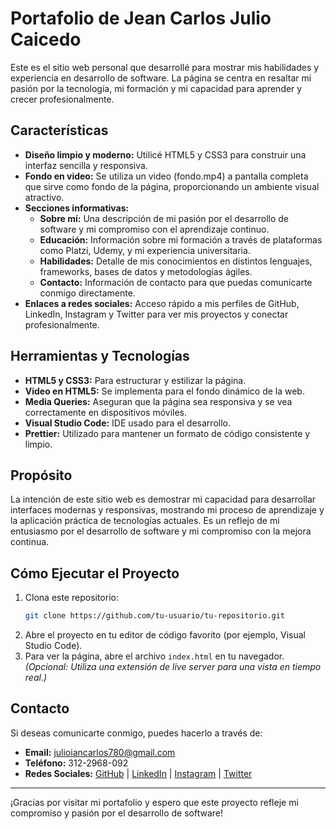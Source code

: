 # Portafolio de Jean Carlos Julio Caicedo

Este es el sitio web personal que desarrollé para mostrar mis habilidades y experiencia en desarrollo de software. La página se centra en resaltar mi pasión por la tecnología, mi formación y mi capacidad para aprender y crecer profesionalmente.

## Características

- **Diseño limpio y moderno:** Utilicé HTML5 y CSS3 para construir una interfaz sencilla y responsiva.
- **Fondo en video:** Se utiliza un video (fondo.mp4) a pantalla completa que sirve como fondo de la página, proporcionando un ambiente visual atractivo.
- **Secciones informativas:** 
  - **Sobre mí:** Una descripción de mi pasión por el desarrollo de software y mi compromiso con el aprendizaje continuo.
  - **Educación:** Información sobre mi formación a través de plataformas como Platzi, Udemy, y mi experiencia universitaria.
  - **Habilidades:** Detalle de mis conocimientos en distintos lenguajes, frameworks, bases de datos y metodologías ágiles.
  - **Contacto:** Información de contacto para que puedas comunicarte conmigo directamente.
- **Enlaces a redes sociales:** Acceso rápido a mis perfiles de GitHub, LinkedIn, Instagram y Twitter para ver mis proyectos y conectar profesionalmente.

## Herramientas y Tecnologías

- **HTML5 y CSS3:** Para estructurar y estilizar la página.
- **Video en HTML5:** Se implementa para el fondo dinámico de la web.
- **Media Queries:** Aseguran que la página sea responsiva y se vea correctamente en dispositivos móviles.
- **Visual Studio Code:** IDE usado para el desarrollo.
- **Prettier:** Utilizado para mantener un formato de código consistente y limpio.

## Propósito

La intención de este sitio web es demostrar mi capacidad para desarrollar interfaces modernas y responsivas, mostrando mi proceso de aprendizaje y la aplicación práctica de tecnologías actuales. Es un reflejo de mi entusiasmo por el desarrollo de software y mi compromiso con la mejora continua.

## Cómo Ejecutar el Proyecto

1. Clona este repositorio:
   ```bash
   git clone https://github.com/tu-usuario/tu-repositorio.git
   ```
2. Abre el proyecto en tu editor de código favorito (por ejemplo, Visual Studio Code).
3. Para ver la página, abre el archivo `index.html` en tu navegador.  
   *(Opcional: Utiliza una extensión de live server para una vista en tiempo real.)*

## Contacto

Si deseas comunicarte conmigo, puedes hacerlo a través de:
- **Email:** julioiancarlos780@gmail.com
- **Teléfono:** 312-2968-092
- **Redes Sociales:** [GitHub](https://github.com/JeanCaicedo) | [LinkedIn](https://www.linkedin.com/in/justjeanz/) | [Instagram](https://www.instagram.com/jeanncaicedo/) | [Twitter](https://x.com/JeanYagamis)

---

¡Gracias por visitar mi portafolio y espero que este proyecto refleje mi compromiso y pasión por el desarrollo de software!
